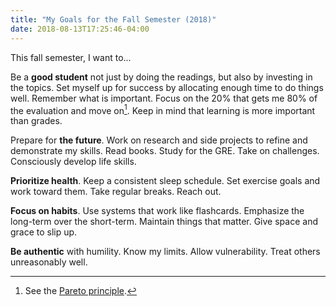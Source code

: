 ```yaml
---
title: "My Goals for the Fall Semester (2018)"
date: 2018-08-13T17:25:46-04:00
---
```


This fall semester, I want to...

<!--more-->

Be a **good student** not just by doing the readings, but also by
investing in the topics. Set myself up for success by allocating
enough time to do things well. Remember what is important. Focus on
the 20% that gets me 80% of the evaluation and move on[^pareto]. Keep
in mind that learning is more important than grades.

Prepare for **the future**. Work on research and side projects to
refine and demonstrate my skills. Read books. Study for the GRE. Take
on challenges. Consciously develop life skills.

**Prioritize health**. Keep a consistent sleep schedule. Set exercise
goals and work toward them. Take regular breaks. Reach out.

**Focus on habits**. Use systems that work like flashcards. Emphasize
the long-term over the short-term. Maintain things that matter. Give
space and grace to slip up.

**Be authentic** with humility. Know my limits. Allow vulnerability.
Treat others unreasonably well.

[^pareto]: See the [Pareto principle](https://en.wikipedia.org/wiki/Pareto_principle).
